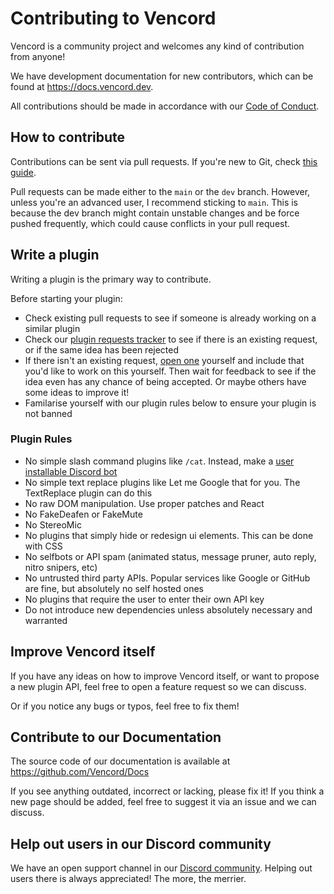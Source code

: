 # Contributing to Vencord

Vencord is a community project and welcomes any kind of contribution from anyone!

We have development documentation for new contributors, which can be found at <https://docs.vencord.dev>.

All contributions should be made in accordance with our [Code of Conduct](./CODE_OF_CONDUCT.md).

## How to contribute

Contributions can be sent via pull requests. If you're new to Git, check [this guide](https://opensource.com/article/19/7/create-pull-request-github).

Pull requests can be made either to the `main` or the `dev` branch. However, unless you're an advanced user, I recommend sticking to `main`. This is because the dev branch might contain unstable changes and be force pushed frequently, which could cause conflicts in your pull request.

## Write a plugin

Writing a plugin is the primary way to contribute.

Before starting your plugin:

-   Check existing pull requests to see if someone is already working on a similar plugin
-   Check our [plugin requests tracker](https://github.com/Vencord/plugin-requests/issues) to see if there is an existing request, or if the same idea has been rejected
-   If there isn't an existing request, [open one](https://github.com/Vencord/plugin-requests/issues/new?assignees=&labels=&projects=&template=request.yml) yourself
    and include that you'd like to work on this yourself. Then wait for feedback to see if the idea even has any chance of being accepted. Or maybe others have some ideas to improve it!
-   Familarise yourself with our plugin rules below to ensure your plugin is not banned

### Plugin Rules

-   No simple slash command plugins like `/cat`. Instead, make a [user installable Discord bot](https://discord.com/developers/docs/change-log#userinstallable-apps-preview)
-   No simple text replace plugins like Let me Google that for you. The TextReplace plugin can do this
-   No raw DOM manipulation. Use proper patches and React
-   No FakeDeafen or FakeMute
-   No StereoMic
-   No plugins that simply hide or redesign ui elements. This can be done with CSS
-   No selfbots or API spam (animated status, message pruner, auto reply, nitro snipers, etc)
-   No untrusted third party APIs. Popular services like Google or GitHub are fine, but absolutely no self hosted ones
-   No plugins that require the user to enter their own API key
-   Do not introduce new dependencies unless absolutely necessary and warranted

## Improve Vencord itself

If you have any ideas on how to improve Vencord itself, or want to propose a new plugin API, feel free to open a feature request so we can discuss.

Or if you notice any bugs or typos, feel free to fix them!

## Contribute to our Documentation

The source code of our documentation is available at <https://github.com/Vencord/Docs>

If you see anything outdated, incorrect or lacking, please fix it!
If you think a new page should be added, feel free to suggest it via an issue and we can discuss.

## Help out users in our Discord community

We have an open support channel in our [Discord community](https://vencord.dev/discord).
Helping out users there is always appreciated! The more, the merrier.

